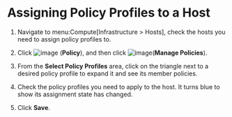 # Assigning Policy Profiles to a Host

1.  Navigate to menu:Compute\[Infrastructure \> Hosts\], check the hosts
    you need to assign policy profiles to.

2.  Click ![image](../images/1941.png) (**Policy**), and then click
    ![image](../images/1851.png)(**Manage Policies**).

3.  From the **Select Policy Profiles** area, click on the triangle next
    to a desired policy profile to expand it and see its member
    policies.

4.  Check the policy profiles you need to apply to the host. It turns
    blue to show its assignment state has changed.

5.  Click **Save**.
